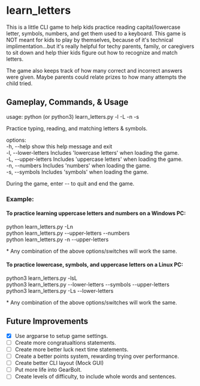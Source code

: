 # learn_letters
This is a little CLI game to help kids practice reading capital/lowercase letter, symbols,
numbers, and get them used to a keyboard. This game is NOT meant for kids to play by themselves, because of it's technical implimentation...but it's really helpful for techy parents, family, or caregivers to sit down and help thier kids figure out how to recognize and match letters.

The game also keeps track of how many correct and incorrect answers were given. Maybe parents
could relate prizes to how many attempts the child tried.
## Gameplay, Commands, & Usage
usage: python (or python3) learn_letters.py -l -L -n -s

Practice typing, reading, and matching letters & symbols.

options:  
  -h, --help           show this help message and exit  
  -l, --lower-letters  Includes 'lowercase letters' when loading the game.  
  -L, --upper-letters  Includes 'uppercase letters' when loading the game.  
  -n, --numbers        Includes 'numbers' when loading the game.  
  -s, --symbols        Includes 'symbols' when loading the game.  

During the game, enter -- to quit and end the game.

### Example:
#### To practice learning uppercase letters and numbers on a Windows PC:

python learn_letters.py -Ln  
python learn_letters.py --upper-letters --numbers  
python learn_letters.py -n --upper-letters  

\* Any combination of the above options/switches will work the same.
#### To practice lowercase, symbols, and uppercase letters on a Linux PC:

python3 learn_letters.py -lsL  
python3 learn_letters.py --lower-letters --symbols --upper-letters  
python3 learn_letters.py -Ls --lower-letters  

\* Any combination of the above options/switches will work the same.
## Future Improvements
- [x] Use argparse to setup game settings.
- [ ] Create more congratualtions statements.
- [ ] Create more better luck next time statements.
- [ ] Create a better points system, rewarding trying over performance.
- [ ] Create better CLI layout (Mock GUI)
- [ ] Put more life into GearBolt.
- [ ] Create levels of difficulty, to include whole words and sentences.
